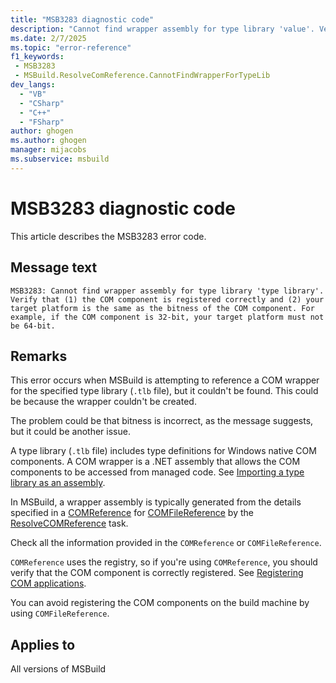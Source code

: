 ```yaml
---
title: "MSB3283 diagnostic code"
description: "Cannot find wrapper assembly for type library 'value'. Verify that (1) the COM component is registered correctly and (2) your target platform is the same as the bitness of the COM component. For example, if the COM component is 32-bit, your target platform must not be 64-bit."
ms.date: 2/7/2025
ms.topic: "error-reference"
f1_keywords:
 - MSB3283
 - MSBuild.ResolveComReference.CannotFindWrapperForTypeLib
dev_langs:
  - "VB"
  - "CSharp"
  - "C++"
  - "FSharp"
author: ghogen
ms.author: ghogen
manager: mijacobs
ms.subservice: msbuild
---
```


# MSB3283 diagnostic code

<!-- :::ErrorDefinitionDescription::: -->
<!-- :::editable-content name="introDescription"::: -->
This article describes the MSB3283 error code.
<!-- :::editable-content-end::: -->

## Message text

`MSB3283: Cannot find wrapper assembly for type library 'type library'. Verify that (1) the COM component is registered correctly and (2) your target platform is the same as the bitness of the COM component. For example, if the COM component is 32-bit, your target platform must not be 64-bit.`

<!-- :::editable-content name="postOutputDescription"::: -->
## Remarks

This error occurs when MSBuild is attempting to reference a COM wrapper for the specified type library (`.tlb` file), but it couldn't be found. This could be because the wrapper couldn't be created.

The problem could be that bitness is incorrect, as the message suggests, but it could be another issue.

A type library (`.tlb` file) includes type definitions for Windows native COM components. A COM wrapper is a .NET assembly that allows the COM components to be accessed from managed code. See [Importing a type library as an assembly](/dotnet/framework/interop/importing-a-type-library-as-an-assembly).

In MSBuild, a wrapper assembly is typically generated from the details specified in a [COMReference](../common-msbuild-project-items.md#comreference) for [COMFileReference](../common-msbuild-project-items.md#comfilereference) by the [ResolveCOMReference](../resolvecomreference-task.md) task.

Check all the information provided in the `COMReference` or `COMFileReference`.

`COMReference` uses the registry, so if you're using `COMReference`, you should verify that the COM component is correctly registered. See [Registering COM applications](/windows/win32/com/registering-com-applications).

You can avoid registering the COM components on the build machine by using `COMFileReference`.

<!-- :::editable-content-end::: -->
<!-- :::ErrorDefinitionDescription-end::: -->

## Applies to

All versions of MSBuild
